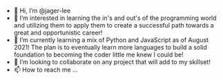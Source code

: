 - 👋 Hi, I’m @jager-lee
- 👀 I’m interested in learning the in's and out's of the programming world and utilizing them to apply them to create a successful path towards a great and opportunistic career!
- 🌱 I’m currently learning a mix of Python and JavaScript as of August 2021! The plan is to eventually learn more languages to build a solid foundation to becoming the coder little me knew I could be!
- 💞️ I’m looking to collaborate on any project that will add to my skillset!
- 📫 How to reach me ...

<!---
jager-lee/jager-lee is a ✨ special ✨ repository because its `README.md` (this file) appears on your GitHub profile.
You can click the Preview link to take a look at your changes.
--->

